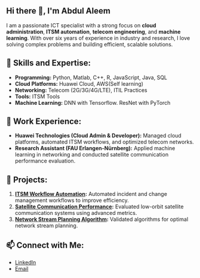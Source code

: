 ## Hi there 👋, I'm Abdul Aleem  

I am a passionate ICT specialist with a strong focus on **cloud administration**, **ITSM automation**, **telecom engineering**, and **machine learning**. With over six years of experience in industry and research, I love solving complex problems and building efficient, scalable solutions.

## 🔧 Skills and Expertise:
- **Programming:** Python, Matlab, C++, R, JavaScript, Java, SQL
- **Cloud Platforms:** Huawei Cloud, AWS(Self learning)  
- **Networking:** Telecom (2G/3G/4G/LTE), ITIL Practices 
- **Tools:** ITSM Tools  
- **Machine Learning:** DNN with Tensorflow. ResNet with PyTorch

## 💼 Work Experience:
- **Huawei Technologies (Cloud Admin & Developer):** Managed cloud platforms, automated ITSM workflows, and optimized telecom networks. 
- **Research Assistant (FAU Erlangen-Nürnberg):** Applied machine learning in networking and conducted satellite communication performance evaluation.

## 📂 Projects:
1. **[ITSM Workflow Automation](#):** Automated incident and change management workflows to improve efficiency.  
2. **[Satellite Communication Performance](#):** Evaluated low-orbit satellite communication systems using advanced metrics.  
3. **[Network Stream Planning Algorithm](#):** Validated algorithms for optimal network stream planning.

## 📫 Connect with Me:
- [LinkedIn](https://linkedin.com/in/abdul-aleem-84701443)  
- [Email](mailto:aleem.sl90@gmail.com)


<!--
**Aleemsl90/Aleemsl90** is a ✨ _special_ ✨ repository because its `README.md` (this file) appears on your GitHub profile.

Here are some ideas to get you started:

- 🔭 I’m currently working on ...
- 🌱 I’m currently learning ...
- 👯 I’m looking to collaborate on ...
- 🤔 I’m looking for help with ...
- 💬 Ask me about ...
- 📫 How to reach me: ...
- 😄 Pronouns: ...
- ⚡ Fun fact: ...
-->

